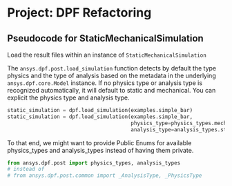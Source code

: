 # Project: DPF Refactoring

## Pseudocode for StaticMechanicalSimulation

Load the result files within an instance of `StaticMechanicalSimulation`

The `ansys.dpf.post.load_simulation` function detects by default the type physics
and the type of analysis based on the metadata in the underlying `ansys.dpf.core.Model` instance.
If no physics type or analysis type is recognized automatically, 
it will default to static and mechanical.
You can explicit the physics type and analysis type. 

```py
static_simulation = dpf.load_simulation(examples.simple_bar)
static_simulation = dpf.load_simulation(examples.simple_bar,
                                        physics_type=physics_types.mechanical,
                                        analysis_type=analysis_types.static)
```

To that end, we might want to provide Public Enums for available physics_types and analysis_types
instead of having them private.
```py
from ansys.dpf.post import physics_types, analysis_types
# instead of
# from ansys.dpf.post.common import _AnalysisType, _PhysicsType
```

